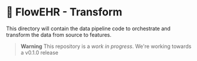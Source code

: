 # 🌺 FlowEHR - Transform
This directory will contain the data pipeline code to orchestrate and transform the data from source to features.

> **Warning**
> This repository is a _work in progress_. We're working towards a v0.1.0 release

